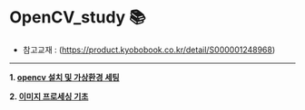 # OpenCV_study 📚

- 참고교재 : (https://product.kyobobook.co.kr/detail/S000001248968)

---

**1. [opencv 설치 및 가상환경 세팅](https://github.com/hoyeondev/TIL/blob/main/OpenCV/study/250728.md)**

**2. [이미지 프로세싱 기초](https://github.com/hoyeondev/opencv_02)**
